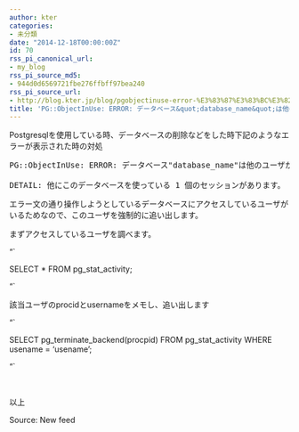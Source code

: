 ```yaml
---
author: kter
categories:
- 未分類
date: "2014-12-18T00:00:00Z"
id: 70
rss_pi_canonical_url:
- my_blog
rss_pi_source_md5:
- 944d0d6569721fbe276ffbff97bea240
rss_pi_source_url:
- http://blog.kter.jp/blog/pgobjectinuse-error-%E3%83%87%E3%83%BC%E3%82%BF%E3%83%99%E3%83%BC%E3%82%B9database_name%E3%81%AF%E4%BB%96%E3%81%AE%E3%83%A6%E3%83%BC%E3%82%B6%E3%81%8B%E3%82%89%E3%82%A2%E3%82%AF%E3%82%BB/
title: 'PG::ObjectInUse: ERROR: データベース&quot;database_name&quot;は他のユーザからアクセスされています'
---
```

Postgresqlを使用している時、データベースの削除などをした時下記のようなエラーが表示された時の対処

<pre class="lang:default decode:true ">PG::ObjectInUse: ERROR: データベース"database_name"は他のユーザからアクセスされています<br />
DETAIL: 他にこのデータベースを使っている 1 個のセッションがあります。</pre>

エラー文の通り操作しようとしているデータベースにアクセスしているユーザがいるためなので、このユーザを強制的に追い出します。

まずアクセスしているユーザを調べます。

&#8220;\`
  
SELECT * FROM pg\_stat\_activity;
  
&#8220;\`

該当ユーザのprocidとusernameをメモし、追い出します

&#8220;\`
  
SELECT pg\_terminate\_backend(procpid) FROM pg\_stat\_activity WHERE usename = &#8216;usename&#8217;;
  
&#8220;\`

&nbsp;

以上

Source: New feed